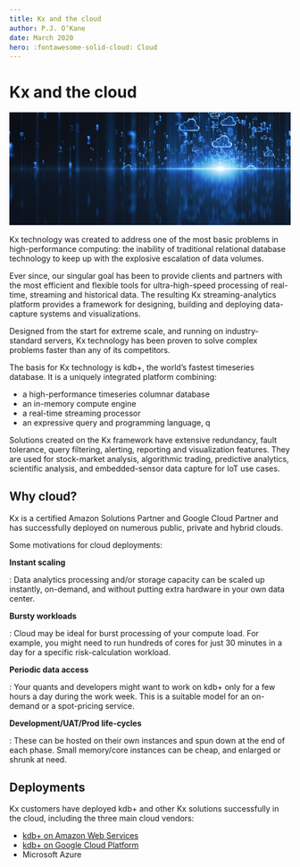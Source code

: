 ```yaml
---
title: Kx and the cloud
author: P.J. O’Kane
date: March 2020
hero: :fontawesome-solid-cloud: Cloud
---
```

# Kx and the cloud


![cloud computing](../img/cloud-computing.jpg)
<!-- GettyImages-1087885966 -->

Kx technology was created to address one of the most basic problems in high-performance computing: the inability of traditional relational database technology to keep up with the explosive escalation of data volumes. 

Ever since, our singular goal has been to provide clients and partners with the most efficient and flexible tools for ultra-high-speed processing of real-time, streaming and historical data. The resulting Kx streaming-analytics platform provides a framework for designing, building and deploying data-capture systems and visualizations. 

Designed from the start for extreme scale, and running on industry-standard servers, Kx technology has been proven to solve complex problems faster than any of its competitors.

The basis for Kx technology is kdb+, the world’s fastest timeseries database. It is a uniquely integrated platform combining:

-   a high-performance timeseries columnar database
-   an in-memory compute engine
-   a real-time streaming processor
-   an expressive query and programming language, q

Solutions created on the Kx framework have extensive redundancy, fault tolerance, query filtering, alerting, reporting and visualization features. They are used for stock-market analysis, algorithmic trading, predictive analytics, scientific analysis, and embedded-sensor data capture for IoT use cases.


## Why cloud?

Kx is a certified Amazon Solutions Partner and Google Cloud Partner and has successfully deployed on numerous public, private and hybrid clouds.

Some motivations for cloud deployments:

**Instant scaling**

: Data analytics processing and/or storage capacity can be scaled up instantly, on-demand, and without putting extra hardware in your own data center.

**Bursty workloads**

: Cloud may be ideal for burst processing of your compute load. For example, you might need to run hundreds of cores for just 30 minutes in a day for a specific risk-calculation workload.

**Periodic data access**

: Your quants and developers might want to work on kdb+ only for a few hours a day during the work week. This is a suitable model for an on-demand or a spot-pricing service.

**Development/UAT/Prod life-cycles**

: These can be hosted on their own instances and spun down at the end of each phase. Small memory/core instances can be cheap, and enlarged or shrunk at need.


## Deployments

Kx customers have deployed kdb+ and other Kx solutions successfully in the cloud, including the three main cloud vendors: 

-   [kdb+ on Amazon Web Services](aws/index.md) <i class="fab fa-aws"></i> 
-   [kdb+ on Google Cloud Platform](gcpm/index.md) 
-   Microsoft Azure


